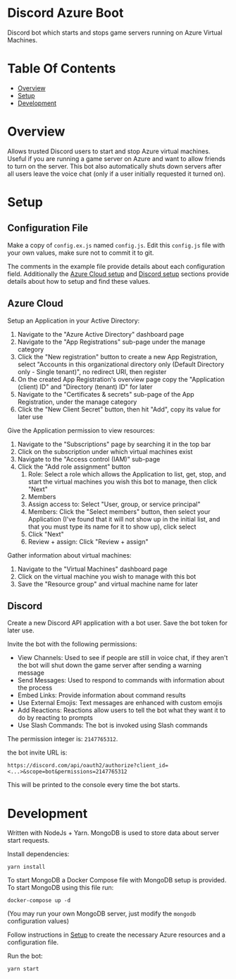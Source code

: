 # Discord Azure Boot
Discord bot which starts and stops game servers running on Azure Virtual Machines.

# Table Of Contents
- [Overview](#overview)
- [Setup](#setup)
- [Development](#development)

# Overview
Allows trusted Discord users to start and stop Azure virtual machines. Useful if you are running a game server on Azure and want to allow friends to turn on the server. This bot also automatically shuts down servers after all users leave the voice chat (only if a user initially requested it turned on).

# Setup
## Configuration File
Make a copy of `config.ex.js` named `config.js`. Edit this `config.js` file with your own values, make sure not to commit it to git.

The comments in the example file provide details about each configuration field. Additionally the [Azure Cloud setup](#azure-cloud) and [Discord setup](#discord) sections provide details about how to setup and find these values.

## Azure Cloud
Setup an Application in your Active Directory:

1. Navigate to the "Azure Active Directory" dashboard page
2. Navigate to the "App Registrations" sub-page under the manage category
3. Click the "New registration" button to create a new App Registration, select "Accounts in this organizational directory only (Default Directory only - Single tenant)", no redirect URI, then register
4. On the created App Registration's overview page copy the "Application (client) ID" and "Directory (tenant) ID" for later
5. Navigate to the "Certificates & secrets" sub-page of the App Registration, under the manage category
6. Click the "New Client Secret" button, then hit "Add", copy its value for later use

Give the Application permission to view resources:

1. Navigate to the "Subscriptions" page by searching it in the top bar
2. Click on the subscription under which virtual machines exist
3. Navigate to the "Access control (IAM)" sub-page
4. Click the "Add role assignment" button
   1. Role: Select a role which allows the Application to list, get, stop, and start the virtual machines you wish this bot to manage, then click "Next"
   2. Members
     1. Assign access to: Select "User, group, or service principal"
	 2. Members: Click the "Select members" button, then select your Application (I've found that it will not show up in the initial list, and that you must type its name for it to show up), click select
     3. Click "Next"
   3. Review + assign: Click "Review + assign"

Gather information about virtual machines:

1. Navigate to the "Virtual Machines" dashboard page
2. Click on the virtual machine you wish to manage with this bot
3. Save the "Resource group" and virtual machine name for later

## Discord
Create a new Discord API application with a bot user. Save the bot token for later use.

Invite the bot with the following permissions:

- View Channels: Used to see if people are still in voice chat, if they aren't the bot will shut down the game server after sending a warning message
- Send Messages: Used to respond to commands with information about the process
- Embed Links: Provide information about command results
- Use External Emojis: Text messages are enhanced with custom emojis
- Add Reactions: Reactions allow users to tell the bot what they want it to do by reacting to prompts
- Use Slash Commands: The bot is invoked using Slash commands

The permission integer is: `2147765312`.

the bot invite URL is:

```
https://discord.com/api/oauth2/authorize?client_id=<...>&scope=bot&permissions=2147765312
```

This will be printed to the console every time the bot starts.

# Development
Written with NodeJs + Yarn. MongoDB is used to store data about server start requests.

Install dependencies:

```
yarn install
```

To start MongoDB a Docker Compose file with MongoDB setup is provided. To start MongoDB using this file run:

```
docker-compose up -d
```

(You may run your own MongoDB server, just modify the `mongodb` configuration values)

Follow instructions in [Setup](#setup) to create the necessary Azure resources and a configuration file.

Run the bot:

```
yarn start
```

